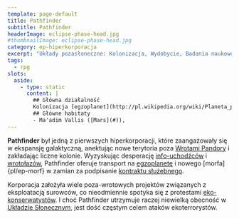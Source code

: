 ```yaml
---
template: page-default
title: Pathfinder
subtitle: Pathfinder
headerImage: eclipse-phase-head.jpg
#thumbnailImage: eclipse-phase-head.jpg
category: ep-hiperkorporacja
excerpt: "Układy pozasłoneczne: Kolonizacja, Wydobycie, Badania naukowe"
tags:
  - rpg
slots:
  aside:
    - type: static
      content: |
        ## Główna działalność
        Kolonizacja [egzoplanet](http://pl.wikipedia.org/wiki/Planeta_pozas%C5%82oneczna), Wydobycie, Badania naukowe, Eksploracja
        ## Główne habitaty
        - Ma'adim Vallis ([Mars](#)), 
---
```

**Pathfinder** był jedną z pierwszych hiperkorporacji, które zaangażowały się w ekspansję galaktyczną, anektując nowe terytoria poza [Wrotami Pandory](#) i zakładając liczne kolonie. Wyzyskując desperację [info-uchodźców](#) i [wrotołazów](Wroto%C5%82azi), Pathfinder oferuje transport na [egzoplanetę](#) i nowego [morfa]{pl/ep-morf} w zamian za podpisanie [kontraktu służebnego](#).

Korporacja założyła wiele poza-wrotowych projektów związanych z eksploatacją surowców, co nieodmiennie spotyka się z protestami [eko-konserwatystów](Eko-konserwaty%C5%9Bci "Radykalni ekolodzy wzywający do bezwzględnego zachowania istniejących środowisk"). I choć Pathfinder utrzymuje raczej niewielką obecność w [Układzie Słonecznym]((#)), jest dość częstym celem ataków ekoterrorystów.

